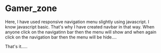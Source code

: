 # Gamer_zone



Here, I have used responsive navigation menu slightly using javascript. I know javascript basic. That's why I have created navbar in that way. 
When anyone click on the navigatinn bar then the menu will show and when again click on the navigation bar then the menu will be hide....

That's it.....
